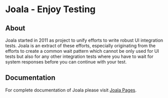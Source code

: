 # Joala - Enjoy Testing

## About

Joala started in 2011 as project to unify efforts to write robust UI integration tests.
Joala is an extract of these efforts, especially originating from the efforts to create
a common wait pattern which cannot be only used for UI tests but also for any other
integration tests where you have to wait for system responses before you can continue
with your test.

## Documentation

For complete documentation of Joala please visit [Joala Pages][].

<!-- Links -->

[Joala Pages]: <http://coremedia.github.com/joala/> "GitHub Pages for Joala"